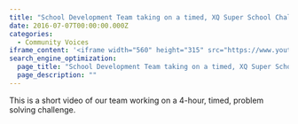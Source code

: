 ```yaml
---
title: "School Development Team taking on a timed, XQ Super School Challenge!"
date: 2016-07-07T00:00:00.000Z
categories:
  - Community Voices
iframe_content: '<iframe width="560" height="315" src="https://www.youtube.com/embed/X8e5tBHoGlI" frameborder="0" allowfullscreen></iframe>'
search_engine_optimization:
  page_title: "School Development Team taking on a timed, XQ Super School Challenge!"
  page_description: ""
---
```

This is a short video of our team working on a 4-hour, timed, problem solving challenge.
